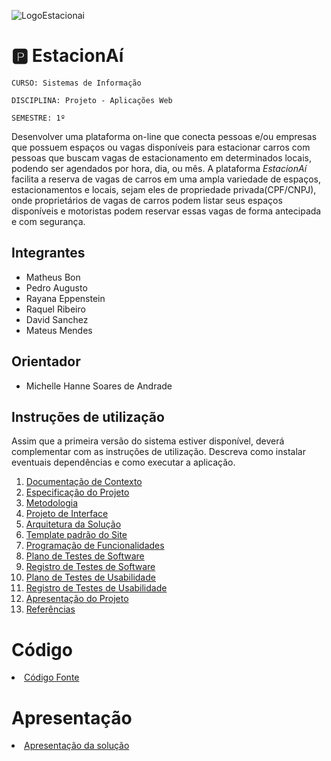
![LogoEstacionai](https://github.com/user-attachments/assets/2296792c-6969-4a43-9376-96d55b1e4c95)


# 🅿️ EstacionAí 

`CURSO: Sistemas de Informação`

`DISCIPLINA: Projeto - Aplicações Web`

`SEMESTRE: 1º`

Desenvolver uma plataforma on-line que conecta pessoas e/ou empresas que possuem espaços ou vagas disponíveis para estacionar carros com pessoas que buscam vagas de estacionamento em determinados locais, podendo ser agendados por hora, dia, ou mês. A plataforma *EstacionAí* facilita a reserva de vagas de carros em uma ampla variedade de espaços, estacionamentos e locais, sejam eles de propriedade privada(CPF/CNPJ), onde proprietários de vagas de carros podem listar seus espaços disponíveis e motoristas podem reservar essas vagas de forma antecipada e com segurança.

## Integrantes

* Matheus Bon
* Pedro Augusto
* Rayana Eppenstein
* Raquel Ribeiro
* David Sanchez
* Mateus Mendes

## Orientador

* Michelle Hanne Soares de Andrade

## Instruções de utilização

Assim que a primeira versão do sistema estiver disponível, deverá complementar com as instruções de utilização. Descreva como instalar eventuais dependências e como executar a aplicação.

<ol>
<li><a href="docs/01-Documentação de Contexto.md"> Documentação de Contexto</a></li>
<li><a href="docs/02-Especificação do Projeto.md"> Especificação do Projeto</a></li>
<li><a href="docs/03-Metodologia.md"> Metodologia</a></li>
<li><a href="docs/04-Projeto de Interface.md"> Projeto de Interface</a></li>
<li><a href="docs/05-Arquitetura da Solução.md"> Arquitetura da Solução</a></li>
<li><a href="docs/06-Template padrão do Site.md"> Template padrão do Site</a></li>
<li><a href="docs/07-Programação de Funcionalidades.md"> Programação de Funcionalidades</a></li>
<li><a href="docs/08-Plano de Testes de Software.md"> Plano de Testes de Software</a></li>
<li><a href="docs/09-Registro de Testes de Software.md"> Registro de Testes de Software</a></li>
<li><a href="docs/10-Plano de Testes de Usabilidade.md"> Plano de Testes de Usabilidade</a></li>
<li><a href="docs/11-Registro de Testes de Usabilidade.md"> Registro de Testes de Usabilidade</a></li>
<li><a href="docs/12-Apresentação do Projeto.md"> Apresentação do Projeto</a></li>
<li><a href="docs/13-Referências.md"> Referências</a></li>
</ol>

# Código

<li><a href="src/README.md"> Código Fonte</a></li>

# Apresentação

<li><a href="presentation/README.md"> Apresentação da solução</a></li>


